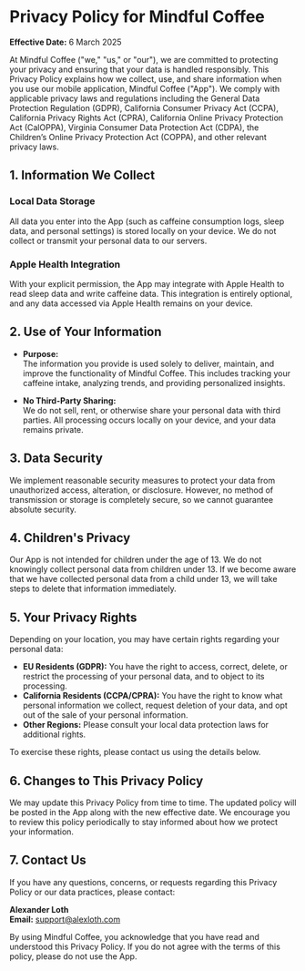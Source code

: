 # Privacy Policy for Mindful Coffee

**Effective Date:** 6 March 2025

At Mindful Coffee ("we," "us," or "our"), we are committed to protecting your privacy and ensuring that your data is handled responsibly. This Privacy Policy explains how we collect, use, and share information when you use our mobile application, Mindful Coffee ("App"). We comply with applicable privacy laws and regulations including the General Data Protection Regulation (GDPR), California Consumer Privacy Act (CCPA), California Privacy Rights Act (CPRA), California Online Privacy Protection Act (CalOPPA), Virginia Consumer Data Protection Act (CDPA), the Children’s Online Privacy Protection Act (COPPA), and other relevant privacy laws.

## 1. Information We Collect

### Local Data Storage
All data you enter into the App (such as caffeine consumption logs, sleep data, and personal settings) is stored locally on your device. We do not collect or transmit your personal data to our servers.

### Apple Health Integration
With your explicit permission, the App may integrate with Apple Health to read sleep data and write caffeine data. This integration is entirely optional, and any data accessed via Apple Health remains on your device.

## 2. Use of Your Information

- **Purpose:**  
  The information you provide is used solely to deliver, maintain, and improve the functionality of Mindful Coffee. This includes tracking your caffeine intake, analyzing trends, and providing personalized insights.

- **No Third-Party Sharing:**  
  We do not sell, rent, or otherwise share your personal data with third parties. All processing occurs locally on your device, and your data remains private.

## 3. Data Security

We implement reasonable security measures to protect your data from unauthorized access, alteration, or disclosure. However, no method of transmission or storage is completely secure, so we cannot guarantee absolute security.

## 4. Children's Privacy

Our App is not intended for children under the age of 13. We do not knowingly collect personal data from children under 13. If we become aware that we have collected personal data from a child under 13, we will take steps to delete that information immediately.

## 5. Your Privacy Rights

Depending on your location, you may have certain rights regarding your personal data:
- **EU Residents (GDPR):** You have the right to access, correct, delete, or restrict the processing of your personal data, and to object to its processing.
- **California Residents (CCPA/CPRA):** You have the right to know what personal information we collect, request deletion of your data, and opt out of the sale of your personal information.
- **Other Regions:** Please consult your local data protection laws for additional rights.

To exercise these rights, please contact us using the details below.

## 6. Changes to This Privacy Policy

We may update this Privacy Policy from time to time. The updated policy will be posted in the App along with the new effective date. We encourage you to review this policy periodically to stay informed about how we protect your information.

## 7. Contact Us

If you have any questions, concerns, or requests regarding this Privacy Policy or our data practices, please contact:

**Alexander Loth**  
**Email:** [support@alexloth.com](mailto:support@alexloth.com)

By using Mindful Coffee, you acknowledge that you have read and understood this Privacy Policy. If you do not agree with the terms of this policy, please do not use the App.
